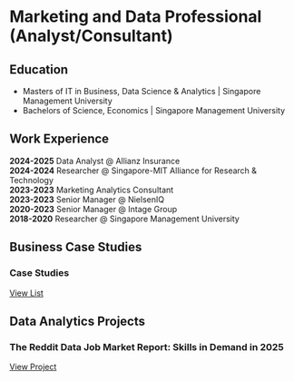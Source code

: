 # Marketing and Data Professional (Analyst/Consultant)

## Education
- Masters of IT in Business, Data Science & Analytics | Singapore Management University
- Bachelors of Science, Economics | Singapore Management University

## Work Experience
<b>2024-2025</b> Data Analyst @ Allianz Insurance<br>
<b>2024-2024</b> Researcher @ Singapore-MIT Alliance for Research & Technology<br>
<b>2023-2023</b> Marketing Analytics Consultant<br> 
<b>2023-2023</b> Senior Manager @ NielsenIQ<br>
<b>2020-2023</b> Senior Manager @ Intage Group<br>
<b>2018-2020</b> Researcher @ Singapore Management University<br>

## Business Case Studies

### Case Studies

[View List](/cases.html)

## Data Analytics Projects

### The Reddit Data Job Market Report: Skills in Demand in 2025

[View Project](/networkanalysis.html)
